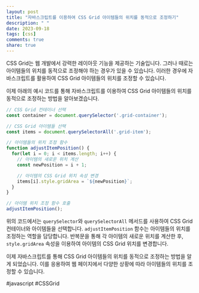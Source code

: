 ```yaml
---
layout: post
title: "자바스크립트를 이용하여 CSS Grid 아이템들의 위치를 동적으로 조정하기"
description: " "
date: 2023-09-18
tags: [css]
comments: true
share: true
---
```


CSS Grid는 웹 개발에서 강력한 레이아웃 기능을 제공하는 기술입니다. 그러나 때로는 아이템들의 위치를 동적으로 조정해야 하는 경우가 있을 수 있습니다. 이러한 경우에 자바스크립트를 활용하여 CSS Grid 아이템들의 위치를 조정할 수 있습니다.

이제 아래의 예시 코드를 통해 자바스크립트를 이용하여 CSS Grid 아이템들의 위치를 동적으로 조정하는 방법을 알아보겠습니다.

```javascript
// CSS Grid 컨테이너 선택
const container = document.querySelector('.grid-container');

// CSS Grid 아이템들 선택
const items = document.querySelectorAll('.grid-item');

// 아이템들의 위치 조정 함수
function adjustItemPosition() {
  for(let i = 0; i < items.length; i++) {
    // 아이템의 새로운 위치 계산
    const newPosition = i + 1;

    // 아이템의 CSS Grid 위치 속성 변경
    items[i].style.gridArea = `${newPosition}`;
  }
}

// 아이템 위치 조정 함수 호출
adjustItemPosition();
```

위의 코드에서는 `querySelector`와 `querySelectorAll` 메서드를 사용하여 CSS Grid 컨테이너와 아이템들을 선택합니다. `adjustItemPosition` 함수는 아이템들의 위치를 조정하는 역할을 담당합니다. 반복문을 통해 각 아이템의 새로운 위치를 계산한 후, `style.gridArea` 속성을 이용하여 아이템의 CSS Grid 위치를 변경합니다.

이제 자바스크립트를 통해 CSS Grid 아이템들의 위치를 동적으로 조정하는 방법을 알게 되었습니다. 이를 응용하여 웹 페이지에서 다양한 상황에 따라 아이템들의 위치를 조정할 수 있습니다.

#javascript #CSSGrid